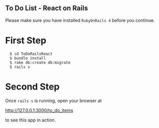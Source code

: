 ## To Do List - React on Rails

Please make sure you have installed `RubyOnRails 4` before you continue.

# First Step
```
  $ cd ToDoRailsReact
  $ bundle install
  $ rake db:create db:migrate
  $ rails s
```

# Second Step
Once `rails s` is running, open your browser at

  http://127.0.0.1:3000/to_do_items

to see this app in action.
